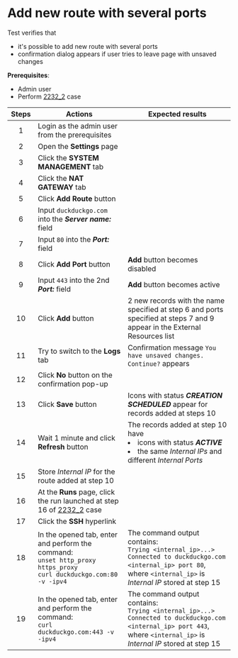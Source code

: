 # Add new route with several ports

Test verifies that 
- it's possible to add new route with several ports
- confirmation dialog appears if user tries to leave page with unsaved changes

**Prerequisites**:
- Admin user
- Perform [2232_2](2232_2.md) case

| Steps | Actions | Expected results |
| :---: | --- | --- |
| 1 | Login as the admin user from the prerequisites | |
| 2 | Open the **Settings** page | |
| 3 | Click the **SYSTEM MANAGEMENT** tab | |
| 4 | Click the **NAT GATEWAY** tab | |
| 5 | Click **Add Route** button | |
| 6 | Input `duckduckgo.com` into the ***Server name:*** field |  |
| 7 | Input `80` into the ***Port:*** field | |
| 8 | Click **Add Port** button | **Add** button becomes disabled |
| 9 | Input `443` into the 2nd ***Port:*** field | **Add** button becomes active |
| 10 | Click **Add** button | 2 new records with the name specified at step 6 and ports specified at steps 7 and 9 appear in the External Resources list |
| 11 | Try to switch to the **Logs** tab | Confirmation message `You have unsaved changes. Continue?` appears |
| 12 | Click **No** button on the confirmation pop-up | |
| 13 | Click **Save** button | Icons with status ***CREATION SCHEDULED*** appear for records added at steps 10 |
| 14 | Wait 1 minute and click **Refresh** button | The records added at step 10 have <li> icons with status ***ACTIVE*** <li> the same *Internal IPs* and different *Internal Ports* |
| 15 | Store *Internal IP* for the route added at step 10 | |
| 16 | At the **Runs** page, click the run launched at step 16 of [2232_2](2232_2.md) case| |
| 17 | Click the **SSH** hyperlink | |
| 18 | In the opened tab, enter and perform the command: <br>`unset http_proxy https_proxy` <br> `curl duckduckgo.com:80 -v -ipv4` | The command output contains: <br> `Trying <internal_ip>...>` <br> `Connected to duckduckgo.com <internal_ip> port 80`, <br> where `<internal_ip>` is *Internal IP* stored at step 15 |
| 19 | In the opened tab, enter and perform the command: <br> `curl duckduckgo.com:443 -v -ipv4` | The command output contains: <br> `Trying <internal_ip>...>` <br> `Connected to duckduckgo.com <internal_ip> port 443`, <br> where `<internal_ip>` is *Internal IP* stored at step 15 |
